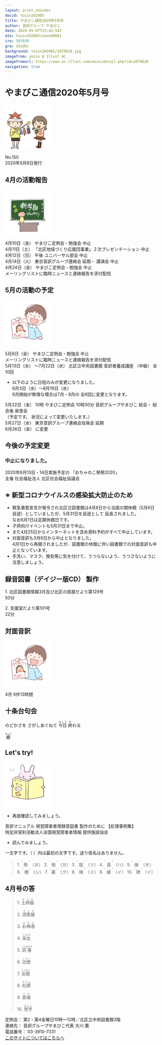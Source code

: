 ```yaml
---
layout: print_noindex
docid: tusin202005
title: やまびこ通信2020年5月号
author: 音訳グループ やまびこ
date: 2020-05-07T23:43:54Z
oto: tusin202005/sound0001
iro: 397039
gra: d1edbc
background: tusin202005/1079628.jpg
imagefrom: yosin @ Illust AC
imagefromurl: https://www.ac-illust.com/main/detail.php?id=1079628
navigation: true
---
```

   


# <span data-dur="4.3" data-begin="2.750" id="xmri_0001">やまびこ通信2020年5月号</span>

<img class="migi" src="media/tusin202005/cut1.png" alt="" />


<span data-dur="2.511" data-begin="7.050" id="xmri_0002">No.150</span>  
<span data-dur="4.79" data-begin="9.561" id="xmri_0003">2020年5月8日発行</span>

## <span data-dur="3.563" data-begin="20.116" id="xmri_0006">4月の活動報告</span>

<img class="migi" src="media/tusin202005/cut2.png" alt="" />


<span data-dur="2.276" data-begin="23.679" id="xmri_0007">4月10日（金）</span>
<span data-dur="4.445" data-begin="25.955" id="xmri_0008">やまびこ定例会・勉強会 中止</span>  
<span data-dur="2.54" data-begin="30.400" id="xmri_0009">4月11日（土）</span>
<span data-dur="5.956" data-begin="32.940" id="xmri_000A">「北区地域づくり応援団事業」２次プレゼンテーション 中止</span>  
<span data-dur="2.595" data-begin="38.896" id="xmri_000B">4月12日（日）</span>
<span data-dur="0.975" data-begin="41.491" id="xmri_000C">午後</span>
<span data-dur="3.376" data-begin="42.466" id="xmri_000D">ユニバーサル部会 中止</span>  
<span data-dur="2.47" data-begin="45.842" id="xmri_000E">4月14日（火）</span>
<span data-dur="3.358" data-begin="48.312" id="xmri_000F">東京音訳グループ連絡会 延期・</span>
<span data-dur="2.922" data-begin="51.670" id="xmri_0010">講演会 中止</span>  
<span data-dur="2.712" data-begin="54.592" id="xmri_0011">4月24日（金）</span>
<span data-dur="4.446" data-begin="57.304" id="xmri_0012">やまびこ定例会・勉強会 中止</span>  
<span data-dur="7.181" data-begin="61.750" id="xmri_0013">メーリングリストに臨時ニュースと連絡報告を添付配信</span>

## <span data-dur="3.622" data-begin="68.931" id="xmri_0014">5月の活動の予定</span>

<img class="migi" src="media/tusin202005/cut3.png" alt="" />


<span data-dur="2.364" data-begin="72.553" id="xmri_0015">5月8日（金）</span>
<span data-dur="4.445" data-begin="74.917" id="xmri_0016">やまびこ定例会・勉強会 中止</span>  
<span data-dur="5.781" data-begin="79.362" id="xmri_0017">メーリングリストに臨時ニュースと連絡報告を添付配信</span>  
<span data-dur="2.741" data-begin="85.143" id="xmri_0018">5月13日（水）</span>
<span data-dur="3.377" data-begin="87.884" id="xmri_0019">～7月22日（水）</span>
<span data-dur="4.901" data-begin="91.261" id="xmri_001A">北区立中央図書館 音訳者養成講座 （中級）</span>
<span data-dur="2.202" data-begin="96.162" id="xmri_001B">全10回</span>

- <span data-dur="5.461" data-begin="98.364" id="xmri_001C">以下のように日程のみが変更になりました。</span>  
<span data-dur="2.389" data-begin="103.825" id="xmri_001D">6月3日（水）</span><span data-dur="3.676" data-begin="106.214" id="xmri_001E">～8月19日（水）</span>  
<span data-dur="2.631" data-begin="109.890" id="xmri_001F">6月開始が無理な場合は</span><span data-dur="6.398" data-begin="112.521" id="xmri_0020">7月・8月の 全6回に変更となります。</span>

<span data-dur="2.715" data-begin="118.919" id="xmri_0021">5月22日（金）</span>
<span data-dur="1.094" data-begin="121.634" id="xmri_0022">10時</span>
<span data-dur="2.321" data-begin="122.728" id="xmri_0023">やまびこ定例会</span>
<span data-dur="1.924" data-begin="125.049" id="xmri_0024">10時30分</span>
<span data-dur="2.993" data-begin="126.973" id="xmri_0025">音訳グループやまびこ 総会・</span>
<span data-dur="2.894" data-begin="129.966" id="xmri_0026">総会後 昼食会</span>  
<span data-dur="2.18" data-begin="132.860" id="xmri_0027">（予定です。</span>
<span data-dur="4.534" data-begin="135.040" id="xmri_0028">状況によって変更いたします。）</span>  
<span data-dur="2.792" data-begin="139.574" id="xmri_0029">5月27日（水）</span>
<span data-dur="4.346" data-begin="142.366" id="xmri_002A">東京音訳グループ連絡会役員会 延期</span>  
<span data-dur="2.859" data-begin="146.712" id="xmri_002B">6月26日（金）</span>
<span data-dur="3.737" data-begin="149.571" id="xmri_002C">に変更</span>

## <span data-dur="3.395" data-begin="153.308" id="xmri_002D">今後の予定変更</span>


### <span data-dur="3.788" data-begin="156.703" id="xmri_002E">中止になりました。</span>

<span data-dur="5.466" data-begin="160.491" id="xmri_002F">2020年6月13日・14日実施予定の</span>
<span data-dur="3.071" data-begin="165.957" id="xmri_0030">「おちゃのこ祭祭2020」</span>  
<span data-dur="1.157" data-begin="169.028" id="xmri_0031">主催</span>
<span data-dur="6.004" data-begin="170.185" id="xmri_0032">社会福祉法人 北区社会福祉協議会</span>

## <span data-dur="5.274" data-begin="176.189" id="xmri_0033">※ 新型コロナウイルスの感染拡大防止のため</span>

- <span data-dur="2.92" data-begin="181.463" id="xmri_0034">緊急事態宣言が発令され</span><span data-dur="5.352" data-begin="184.383" id="xmri_0035">北区立図書館は4月8日から当面の間休館</span><span data-dur="3.308" data-begin="189.735" id="xmri_0036">（5月6日 目途）としていましたが、</span><span data-dur="5.816" data-begin="193.043" id="xmri_0037">5月31日を目途として 延長されました。</span>  
<span data-dur="5.282" data-begin="198.859" id="xmri_0038">なお6月1日は定期休館日です。</span>
- <span data-dur="6.005" data-begin="204.141" id="xmri_0039">子供向けイベントも5月31日まで中止。</span>
- <span data-dur="3.008" data-begin="210.146" id="xmri_003A">また4月25日から</span><span data-dur="6.358" data-begin="213.154" id="xmri_003B">インターネットを含め資料予約がすべて中止しています。</span>
- <span data-dur="5.485" data-begin="219.512" id="xmri_003C">対面音訳も3月6日から中止となりました。</span>  
<span data-dur="3.191" data-begin="224.997" id="xmri_003D">4月1日から再開されましたが、</span><span data-dur="7.367" data-begin="228.188" id="xmri_003E">図書館の休館に伴い図書館での対面音訳も中止となっています。</span>
- <span data-dur="3.493" data-begin="235.555" id="xmri_003F">手洗い、マスク、換気等に気を付けて、</span><span data-dur="5.756" data-begin="239.048" id="xmri_0040">うつらないよう、うつさないように注意しましょう。</span>

## <span data-dur="5.043" data-begin="244.804" id="xmri_0041">録音図書（デイジー版CD） 製作</span>


<span data-dur="0.942" data-begin="251.454" id="xmri_0043">1.</span>
<span data-dur="6.533" data-begin="252.396" id="xmri_0044">北区図書館情報3月及び北区の部屋だより第129号</span>  
<span data-dur="2.249" data-begin="258.929" id="xmri_0045">50分</span>

<span data-dur="0.72" data-begin="261.178" id="xmri_0046">2.</span>
<span data-dur="3.048" data-begin="261.898" id="xmri_0047">支援室だより第101号</span>  
<span data-dur="3.867" data-begin="264.946" id="xmri_0048">22分</span>

## <span data-dur="2.864" data-begin="268.813" id="xmri_0049">対面音訳</span>

<img class="migi" src="media/tusin202005/cut3.png" alt="" />


<span data-dur="1.209" data-begin="271.677" id="xmri_004A">4月</span>
<span data-dur="4.664" data-begin="272.886" id="xmri_004B">6件13時間</span>

## <span data-dur="3.628" data-begin="277.550" id="xmri_004C">十条台句会</span>

<span data-dur="12.323" data-begin="281.178" id="xmri_004D">のどかさを
さがしあぐねて
<ruby>今日<rt>きょう</rt> </ruby><ruby>終<rt>お</rt></ruby>わる</span>

<span data-dur="3.13" data-begin="293.501" id="xmri_0053" class="haigo"><ruby>郷<rt>きょう</rt></ruby></span>


## <span data-dur="2.45" data-begin="297.131" id="xmri_0055">Let's try!</span>

<img class="migi" src="media/tusin202005/cut4.png" alt="" />


- <span data-dur="3.699" data-begin="299.581" id="xmri_0056">再度確認してみましょう。</span>

<span data-dur="1.64" data-begin="303.280" id="xmri_0057">音訳マニュアル</span>
<span data-dur="4.054" data-begin="304.920" id="xmri_0058">視覚障害者用録音図書 製作のために</span>
<span data-dur="2.061" data-begin="308.974" id="xmri_0059">【処理事例集】</span>  
<span data-dur="8.166" data-begin="311.035" id="xmri_005A">特定非営利活動法人全国視覚障害者情報 提供施設協会</span>

- <span data-dur="3.707" data-begin="319.201" id="xmri_005B">読んでみましょう。</span>

<span data-dur="4.766" data-begin="322.908" id="xmri_005C">一文字です。（ ）内は最初の文字です。送り仮名はありません。</span>

<blockquote markdown="1">
1. <ruby>熱<rt>（　　　）</rt></ruby>（ホ）
2. <ruby>側<rt>（　　　）</rt></ruby>（カ）
3. <ruby>配<rt>（　　　）</rt></ruby>（ツ）
4. <ruby>英<rt>（　　　）</rt></ruby>（ハ）
5. <ruby>俤<rt>（　　　）</rt></ruby>（オ）
6. <ruby>柵<rt>（　　　）</rt></ruby>（シ）
7. <ruby>叢<rt>（　　　）</rt></ruby>（ク）
8. <ruby>陵<rt>（　　　）</rt></ruby>（ミ）
9. <ruby>緒<rt>（　　　）</rt></ruby>（イ）
10. <ruby>碑<rt>（　　　）</rt></ruby>（イ）
</blockquote>
 
 
## <span data-dur="3.15" data-begin="327.674" id="xmri_005D">4月号の答</span>

<blockquote markdown="1">
<span data-dur="0.941" data-begin="330.824" id="xmri_005E">1.</span>
<span data-dur="1.523" data-begin="331.765" id="xmri_005F"><ruby>土師器<rt>はじき</rt></ruby></span>

<span data-dur="0.72" data-begin="333.288" id="xmri_0060">2.</span>
<span data-dur="1.61" data-begin="334.008" id="xmri_0061"><ruby>須恵器<rt>すえき</rt></ruby></span>

<span data-dur="0.968" data-begin="335.618" id="xmri_0062">3.</span>
<span data-dur="1.632" data-begin="336.586" id="xmri_0063"><ruby>お神酒<rt>おみき</rt></ruby></span>

<span data-dur="0.898" data-begin="338.218" id="xmri_0064">4.</span>
<span data-dur="1.542" data-begin="339.116" id="xmri_0065"><ruby>采女<rt>うねめ</rt></ruby></span>

<span data-dur="0.776" data-begin="340.658" id="xmri_0066">5.</span>
<span data-dur="1.912" data-begin="341.434" id="xmri_0067"><ruby>詞書<rt>ことばがき</rt></ruby></span>

<span data-dur="0.946" data-begin="343.346" id="xmri_0068">6.</span>
<span data-dur="1.451" data-begin="344.292" id="xmri_0069"><ruby>功徳<rt>くどく</rt></ruby></span>

<span data-dur="0.918" data-begin="345.743" id="xmri_006A">7.</span>
<span data-dur="1.678" data-begin="346.661" id="xmri_006B"><ruby>女婿<rt>じょせい</rt></ruby></span>

<span data-dur="0.949" data-begin="348.339" id="xmri_006C">8.</span>
<span data-dur="1.654" data-begin="349.288" id="xmri_006D"><ruby>杜撰<rt>ずさん</rt></ruby></span>

<span data-dur="0.896" data-begin="350.942" id="xmri_006E">9.</span>
<span data-dur="1.503" data-begin="351.838" id="xmri_006F"><ruby>拿捕<rt>だほ</rt></ruby></span>

<span data-dur="0.909" data-begin="353.341" id="xmri_0070">10.</span>
<span data-dur="1.671" data-begin="354.250" id="xmri_0071"><ruby>梵字<rt>ぼんじ</rt></ruby></span>
</blockquote>


<span data-dur="1.277" data-begin="355.921" id="xmri_0072">定例会：</span>
<span data-dur="6.863" data-begin="357.198" id="xmri_0073">第2・第4金曜日10時～12時／北区立中央図書館3階</span>  
<span data-dur="1.54" data-begin="364.061" id="xmri_0074">連絡先：</span>
<span data-dur="4.346" data-begin="365.601" id="xmri_0075">音訳グループやまびこ代表 大川 薫</span>  
<span data-dur="1.652" data-begin="369.947" id="xmri_0076">電話番号：</span>
<span data-dur="4.791" data-begin="371.599" id="xmri_0077">03-3910-7331</span>  
<a href="mailto:ymbk2016ml@gmail.com?Subject=やまびこウェブサイトについて" data-dur="6.205" data-begin="376.390" id="xmri_0078">このサイトについてはこちらへ</a>

